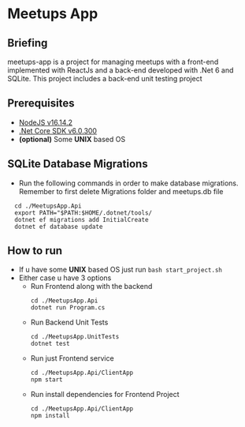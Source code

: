 # Meetups App

## Briefing
meetups-app is a project for managing meetups with a front-end implemented with ReactJs and a back-end developed with .Net 6 and SQLite. This project includes a back-end unit testing project

## Prerequisites
- [NodeJS v16.14.2](https://nodejs.org/download/release/v16.14.2/) 
- [.Net Core SDK v6.0.300](https://dotnet.microsoft.com/en-us/download/dotnet/6.0)
- **(optional)** Some **UNIX** based OS

## SQLite Database Migrations
 - Run the following commands in order to make database migrations. Remember to first delete Migrations folder and meetups.db file
  ```
    cd ./MeetupsApp.Api
    export PATH="$PATH:$HOME/.dotnet/tools/
    dotnet ef migrations add InitialCreate
    dotnet ef database update
  ```

## How to run
- If u have some **UNIX** based OS just run `bash start_project.sh`
- Either case u have 3 options
  - Run Frontend along with the backend 
    ```
    cd ./MeetupsApp.Api
    dotnet run Program.cs
    ```
  - Run Backend Unit Tests 
    ```
    cd ./MeetupsApp.UnitTests
    dotnet test
    ```
  - Run just Frontend service 
    ```
    cd ./MeetupsApp.Api/ClientApp
    npm start
    ```
  - Run install dependencies for Frontend Project
    ```
    cd ./MeetupsApp.Api/ClientApp
    npm install
      ```
